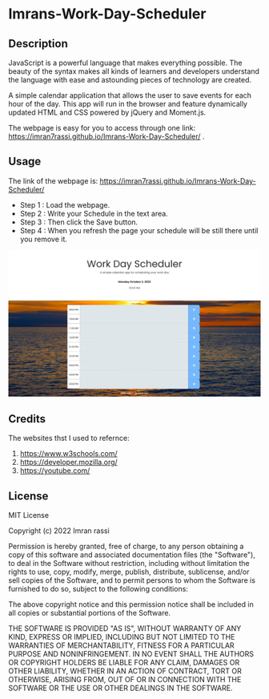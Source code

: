 # Imrans-Work-Day-Scheduler

## Description

JavaScript is a powerful language that makes everything possible. The beauty of the syntax makes all kinds of learners and developers understand the language with ease and astounding pieces of technology are created.

A simple calendar application that allows the user to save events for each hour of the day. This app will run in the browser and feature dynamically updated HTML and CSS powered by jQuery and Moment.js.

The webpage is easy for you to access through one link:
https://imran7rassi.github.io/Imrans-Work-Day-Scheduler/ .

## Usage

The link of the webpage is: https://imran7rassi.github.io/Imrans-Work-Day-Scheduler/

- Step 1 : Load the webpage.
- Step 2 : Write your Schedule in the text area.
- Step 3 : Then click the Save button.
- Step 4 : When you refresh the page your schedule will be still there until you remove it.

<img src="./assets/images/work-day.jpg/" >


## Credits

The websites thst I used to refernce:
1. https://www.w3schools.com/
2. https://developer.mozilla.org/
3. https://youtube.com/

## License

MIT License

Copyright (c) 2022 Imran rassi

Permission is hereby granted, free of charge, to any person obtaining a copy
of this software and associated documentation files (the "Software"), to deal
in the Software without restriction, including without limitation the rights
to use, copy, modify, merge, publish, distribute, sublicense, and/or sell
copies of the Software, and to permit persons to whom the Software is
furnished to do so, subject to the following conditions:

The above copyright notice and this permission notice shall be included in all
copies or substantial portions of the Software.

THE SOFTWARE IS PROVIDED "AS IS", WITHOUT WARRANTY OF ANY KIND, EXPRESS OR
IMPLIED, INCLUDING BUT NOT LIMITED TO THE WARRANTIES OF MERCHANTABILITY,
FITNESS FOR A PARTICULAR PURPOSE AND NONINFRINGEMENT. IN NO EVENT SHALL THE
AUTHORS OR COPYRIGHT HOLDERS BE LIABLE FOR ANY CLAIM, DAMAGES OR OTHER
LIABILITY, WHETHER IN AN ACTION OF CONTRACT, TORT OR OTHERWISE, ARISING FROM,
OUT OF OR IN CONNECTION WITH THE SOFTWARE OR THE USE OR OTHER DEALINGS IN THE
SOFTWARE.
